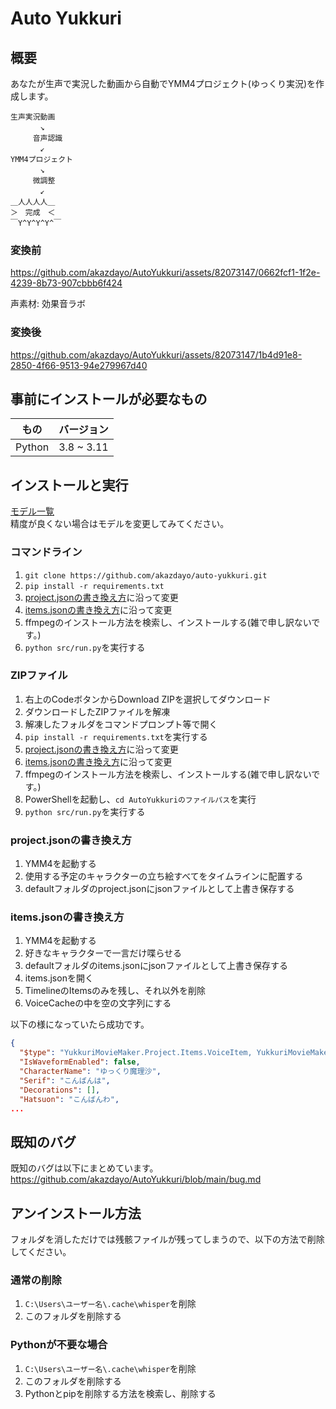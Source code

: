 # Auto Yukkuri 
## 概要
あなたが生声で実況した動画から自動でYMM4プロジェクト(ゆっくり実況)を作成します。
```
生声実況動画
　　　　↘
　　　音声認識
　　　　↙
YMM4プロジェクト
　　　　↘
　　　微調整
　　　　↙
＿人人人人＿
＞　完成　＜
￣Y^Y^Y^Y^￣
```

### 変換前
https://github.com/akazdayo/AutoYukkuri/assets/82073147/0662fcf1-1f2e-4239-8b73-907cbbb6f424

声素材: 効果音ラボ

### 変換後
https://github.com/akazdayo/AutoYukkuri/assets/82073147/1b4d91e8-2850-4f66-9513-94e279967d40

## 事前にインストールが必要なもの
| もの | バージョン |
|------|-----------|
|Python| 3.8 ~ 3.11|

## インストールと実行
[モデル一覧](https://github.com/openai/whisper#available-models-and-languages)  
精度が良くない場合はモデルを変更してみてください。

### コマンドライン
1. ``git clone https://github.com/akazdayo/auto-yukkuri.git``
2. ``pip install -r requirements.txt``
3. [project.jsonの書き換え方](#projectjsonの書き換え方)に沿って変更
4. [items.jsonの書き換え方](#itemsjsonの書き換え方)に沿って変更
5. ffmpegのインストール方法を検索し、インストールする(雑で申し訳ないです。)
6. ``python src/run.py``を実行する

### ZIPファイル
1. 右上のCodeボタンからDownload ZIPを選択してダウンロード
2. ダウンロードしたZIPファイルを解凍
3. 解凍したフォルダをコマンドプロンプト等で開く
4. ``pip install -r requirements.txt``を実行する
5. [project.jsonの書き換え方](#projectjsonの書き換え方)に沿って変更
6. [items.jsonの書き換え方](#itemsjsonの書き換え方)に沿って変更
8. ffmpegのインストール方法を検索し、インストールする(雑で申し訳ないです。)
9. PowerShellを起動し、``cd AutoYukkuriのファイルパス``を実行
10. ``python src/run.py``を実行する

### project.jsonの書き換え方
1. YMM4を起動する
2. 使用する予定のキャラクターの立ち絵すべてをタイムラインに配置する
3. defaultフォルダのproject.jsonにjsonファイルとして上書き保存する

### items.jsonの書き換え方
1. YMM4を起動する
2. 好きなキャラクターで一言だけ喋らせる
3. defaultフォルダのitems.jsonにjsonファイルとして上書き保存する
4. items.jsonを開く
5. TimelineのItemsのみを残し、それ以外を削除
6. VoiceCacheの中を空の文字列にする

以下の様になっていたら成功です。
```json
{
  "$type": "YukkuriMovieMaker.Project.Items.VoiceItem, YukkuriMovieMaker",
  "IsWaveformEnabled": false,
  "CharacterName": "ゆっくり魔理沙",
  "Serif": "こんばんは",
  "Decorations": [],
  "Hatsuon": "こんばんわ",
...
```

## 既知のバグ
既知のバグは以下にまとめています。
https://github.com/akazdayo/AutoYukkuri/blob/main/bug.md

## アンインストール方法
フォルダを消しただけでは残骸ファイルが残ってしまうので、以下の方法で削除してください。
### 通常の削除
1. ``C:\Users\ユーザー名\.cache\whisper``を削除
2. このフォルダを削除する
### Pythonが不要な場合
1. ``C:\Users\ユーザー名\.cache\whisper``を削除
2. このフォルダを削除する
3. Pythonとpipを削除する方法を検索し、削除する
